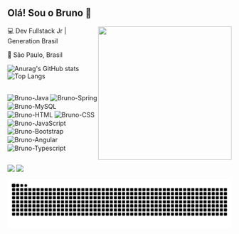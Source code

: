 ## Olá! Sou o Bruno 👋

<img align="right" width="300" height="300" src="https://github.com/rafaelq80/rafaelq80/blob/main/code.svg">

:computer: Dev Fullstack Jr | Generation Brasil   

:house_with_garden: São Paulo, Brasil

![Anurag's GitHub stats](https://github-readme-stats.vercel.app/api?username=bbaldaia&show_icons=true&theme=highcontrast) ![Top Langs](https://github-readme-stats.vercel.app/api/top-langs/?username=bbaldaia&layout=compact&theme=highcontrast)
  
<div style="display: inline_block"><br>
  <img align="center" alt="Bruno-Java" height="70" width="90" src="https://cdn.jsdelivr.net/gh/devicons/devicon/icons/java/java-original-wordmark.svg">
  <img align="center" alt="Bruno-Spring" height="60" width="80" src="https://cdn.jsdelivr.net/gh/devicons/devicon/icons/spring/spring-original-wordmark.svg">
  <img align="center" alt="Bruno-MySQL" height="70" width="90" src="https://cdn.jsdelivr.net/gh/devicons/devicon/icons/mysql/mysql-original-wordmark.svg">
  <img align="center" alt="Bruno-HTML" height="70" width="90" src="https://cdn.jsdelivr.net/gh/devicons/devicon/icons/html5/html5-plain-wordmark.svg">
  <img align="center" alt="Bruno-CSS" height="70" width="90" src="https://cdn.jsdelivr.net/gh/devicons/devicon/icons/css3/css3-plain-wordmark.svg">
  <img align="center" alt="Bruno-JavaScript" height="70" width="90" src="https://cdn.jsdelivr.net/gh/devicons/devicon/icons/javascript/javascript-plain.svg">
  <img align="center" alt="Bruno-Bootstrap" height="70" width="90" src="https://cdn.jsdelivr.net/gh/devicons/devicon/icons/bootstrap/bootstrap-plain-wordmark.svg">
  <img align="center" alt="Bruno-Angular" height="70" width="90" src="https://cdn.jsdelivr.net/gh/devicons/devicon/icons/angularjs/angularjs-original.svg">
  <img align="center" alt="Bruno-Typescript" height="70" width="90" src="https://cdn.jsdelivr.net/gh/devicons/devicon/icons/typescript/typescript-plain.svg">
</div>
  
 
  ##
  
  <div>
  <a href = "mailto:brunobfreire98@gmail.com"><img src="https://img.shields.io/badge/Gmail-D14836?style=for-the-badge&logo=gmail&logoColor=white" target="_blank"></a>
  <a href="https://www.linkedin.com/in/bruno-baldaia-4069a4156/" target="_blank"><img src="https://img.shields.io/badge/-LinkedIn-%230077B5?style=for-the-badge&logo=linkedin&logoColor=white" target="_blank"></a> 
  </div>
 
 ![Snake animation](https://github.com/bbaldaia/bbaldaia/blob/output/github-contribution-grid-snake.svg)
